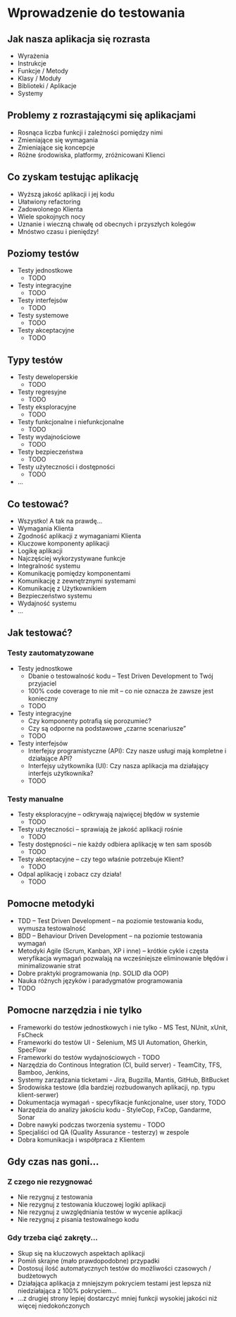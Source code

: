 # Wprowadzenie do testowania

## Jak nasza aplikacja się rozrasta
* Wyrażenia
* Instrukcje
* Funkcje / Metody
* Klasy / Moduły
* Biblioteki / Aplikacje
* Systemy

## Problemy z rozrastającymi się aplikacjami
* Rosnąca liczba funkcji i zależności pomiędzy nimi
* Zmieniające się wymagania
* Zmieniające się koncepcje
* Różne środowiska, platformy, zróżnicowani Klienci

## Co zyskam testując aplikację
* Wyższą jakość aplikacji i jej kodu
* Ułatwiony refactoring
* Zadowolonego Klienta
* Wiele spokojnych nocy
* Uznanie i wieczną chwałę od obecnych i przyszłych kolegów
* Mnóstwo czasu i pieniędzy!

## Poziomy testów
* Testy jednostkowe
  * TODO
* Testy integracyjne
  * TODO
* Testy interfejsów
  * TODO
* Testy systemowe
  * TODO
* Testy akceptacyjne
  * TODO

## Typy testów
* Testy deweloperskie
  * TODO
* Testy regresyjne
  * TODO
* Testy eksploracyjne
  * TODO
* Testy funkcjonalne i niefunkcjonalne
  * TODO
* Testy wydajnościowe
  * TODO
* Testy bezpieczeństwa
  * TODO
* Testy użyteczności i dostępności
  * TODO
* ...

## Co testować?
* Wszystko! A tak na prawdę...
* Wymagania Klienta
* Zgodność aplikacji z wymaganiami Klienta
* Kluczowe komponenty aplikacji
* Logikę aplikacji
* Najczęściej wykorzystywane funkcje
* Integralność systemu
* Komunikację pomiędzy komponentami
* Komunikację z zewnętrznymi systemami
* Komunikację z Użytkownikiem
* Bezpieczeństwo systemu
* Wydajność systemu
* ...

## Jak testować?

### Testy zautomatyzowane
* Testy jednostkowe
  * Dbanie o testowalność kodu – Test Driven Development to Twój przyjaciel
  * 100% code coverage to nie mit – co nie oznacza że zawsze jest konieczny
  * TODO
* Testy integracyjne
  * Czy komponenty potrafią się porozumieć?
  * Czy są odporne na podstawowe „czarne scenariusze”
  * TODO
* Testy interfejsów
  * Interfejsy programistyczne (API): Czy nasze usługi mają kompletne i działające API?
  * Interfejsy użytkownika (UI): Czy nasza aplikacja ma działający interfejs użytkownika?
  * TODO

### Testy manualne
* Testy eksploracyjne – odkrywają najwięcej błędów w systemie
  * TODO
* Testy użyteczności – sprawiają że jakość aplikacji rośnie
  * TODO
* Testy dostępności – nie każdy odbiera aplikację w ten sam sposób
  * TODO
* Testy akceptacyjne – czy tego właśnie potrzebuje Klient?
  * TODO
* Odpal aplikację i zobacz czy działa!
  * TODO

## Pomocne metodyki
* TDD – Test Driven Development – na poziomie testowania kodu, wymusza testowalność 
* BDD – Behaviour Driven Development – na poziomie testowania wymagań
* Metodyki Agile (Scrum, Kanban, XP i inne) – krótkie cykle i częsta weryfikacja wymagań pozwalają na wcześniejsze eliminowanie błędów i minimalizowanie strat
* Dobre praktyki programowania (np. SOLID dla OOP)
* Nauka różnych języków i paradygmatów programowania
* TODO

## Pomocne narzędzia i nie tylko
* Frameworki do testów jednostkowych i nie tylko - MS Test, NUnit, xUnit, FsCheck
* Frameworki do testów UI - Selenium, MS UI Automation, Gherkin, SpecFlow
* Frameworki do testów wydajnościowych - TODO
* Narzędzia do Continous Integration (CI, build server) - TeamCity, TFS, Bamboo, Jenkins, 
* Systemy zarządzania ticketami - Jira, Bugzilla, Mantis, GitHub, BitBucket
* Środowiska testowe (dla bardziej rozbudowanych aplikacji, np. typu klient-serwer)
* Dokumentacja wymagań - specyfikacje funkcjonalne, user story, TODO
* Narzędzia do analizy jakościu kodu - StyleCop, FxCop, Gandarme, Sonar 
* Dobre nawyki podczas tworzenia systemu - TODO
* Specjaliści od QA (Quality Assurance - testerzy) w zespole
* Dobra komunikacja i współpraca z Klientem

## Gdy czas nas goni...

### Z czego nie rezygnować
* Nie rezygnuj z testowania
* Nie rezygnuj z testowania kluczowej logiki aplikacji
* Nie rezygnuj z uwzględniania testów w wycenie aplikacji
* Nie rezygnuj z pisania testowalnego kodu

### Gdy trzeba ciąć zakręty...
* Skup się na kluczowych aspektach aplikacji
* Pomiń skrajne (mało prawdopodobne) przypadki
* Dostosuj ilość automatycznych testów do możliwości czasowych / budżetowych
* Działająca aplikacja z mniejszym pokryciem testami jest lepsza niż niedziałająca z 100% pokryciem...
* ...z drugiej strony lepiej dostarczyć mniej funkcji wysokiej jakości niż więcej niedokończonych
